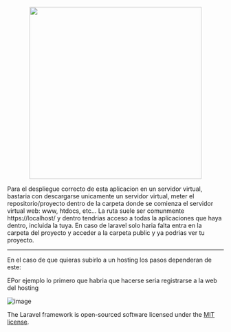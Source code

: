 <p align="center"><a href="https://laravel.com" target="_blank"><img src="https://raw.githubusercontent.com/laravel/art/master/logo-lockup/5%20SVG/2%20CMYK/1%20Full%20Color/laravel-logolockup-cmyk-red.svg" width="400"></a></p>

Para el despliegue correcto de esta aplicacion en un servidor virtual, bastaria con descargarse unicamente un servidor virtual, meter el repositorio/proyecto dentro de la carpeta donde se comienza el servidor virtual web: www, htdocs, etc... 
La ruta suele ser comunmente https://localhost/ y dentro tendrias acceso a todas la aplicaciones que haya dentro, incluida la tuya. En caso de laravel solo haria falta entra en la carpeta del proyecto y acceder a la carpeta public y ya podrias ver tu proyecto.

-----------------------------------------

En el caso de que quieras subirlo a un hosting los pasos dependeran de este:

EPor ejemplo lo primero que habria que hacerse seria registrarse a la web del hosting 

![image](https://user-images.githubusercontent.com/76107525/155650842-2149d29f-92ba-4efd-bdd4-7079fffaf243.png)

The Laravel framework is open-sourced software licensed under the [MIT license](https://opensource.org/licenses/MIT).

